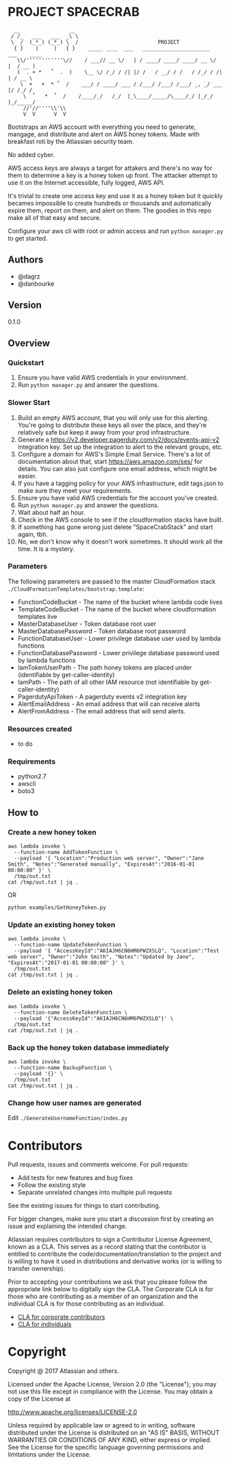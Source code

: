 # PROJECT SPACECRAB #

~~~
  __                __
 / /_   ___   ___  _\ \
 \  /  (_*_) (_*_) \  /                          PROJECT
  { }    |     |   { }    _____ ____  ___   ______________________  ___    ____
   \\/''''''''''''\//    / ___// __ \/   | / ____/ ____/ ____/ __ \/   |  / __ )
   (  . + *   ˚  .  )    \__ \/ /_/ / /| |/ /   / __/ / /   / /_/ / /| | / __ \
    \  +   +  * ˚  /    ___/ / ____/ ___ / /___/ /___/ /___/ _, _/ ___ |/ /_/ /
     \  ˚   *  ˚  /    /____/_/   /_/  |_\____/_____/\____/_/ |_/_/  |_/_____/
     //'//''''\\'\\
     V  V      V  V
~~~

Bootstraps an AWS account with everything you need to generate, mangage, and distribute and alert on AWS honey tokens. Made with breakfast roti by the Atlassian security team.

No added cyber.

AWS access keys are always a target for attakers and there's no way for them to determine a key is a honey token up front. The attacker attempt to use it on the Internet accessible, fully logged, AWS API. 

It's trivial to create one access key and use it as a honey token but it quickly becames impossible to create hundreds or thousands and automatically expire them, report on them, and alert on them. The goodies in this repo make all of that easy and secure.

Configure your aws cli with root or admin access and run `python manager.py` to get started.

## Authors ##

* @dagrz
* @danbourke

## Version ##

0.1.0

## Overview ##

### Quickstart ###
1. Ensure you have valid AWS credentials in your environment.
2. Run `python manager.py` and answer the questions.

### Slower Start ###
1. Build an empty AWS account, that you will only use for this alerting. You're going to distribute these keys all over the place, and they're relatively safe but keep it away from your prod infrastructure.
2. Generate a https://v2.developer.pagerduty.com/v2/docs/events-api-v2 integration key. Set up the integration to alert to the relevant groups, etc.
3. Configure a domain for AWS's Simple Email Service. There's a lot of documentation about that, start https://aws.amazon.com/ses/ for details. You can also just configure one email address, which might be easier.
4. If you have a tagging policy for your AWS infrastructure, edit tags.json to make sure they meet your requirements.
5. Ensure you have valid AWS credentials for the account you've created.
6. Run `python manager.py` and answer the questions.
7. Wait about half an hour.
8. Check in the AWS console to see if the cloudformation stacks have built.
9. If something has gone wrong just delete "SpaceCrabStack" and start again, tbh.
10. No, we don't know why it doesn't work sometimes. It should work all the time. It is a mystery.


### Parameters ###

The following parameters are passed to the master CloudFormation stack `./CloudFormationTemplates/bootstrap.template`:

* FunctionCodeBucket - The name of the bucket where lambda code lives
* TemplateCodeBucket - The name of the bucket where cloudformation templates live
* MasterDatabaseUser - Token database root user
* MasterDatabasePassword - Token database root password
* FunctionDatabaseUser - Lower privilege database user used by lambda functions
* FunctionDatabasePassword - Lower privilege database password used by lambda functions
* IamTokenUserPath - The path honey tokens are placed under (identifiable by get-caller-identity)
* IamPath - The path of all other IAM resource (not identifiable by get-caller-identity)
* PagerdutyApiToken - A pagerduty events v2 integration key
* AlertEmailAddress - An email address that will can receive alerts
* AlertFromAddress - The email address that will send alerts.

### Resources created ###

* to do

### Requirements ###

* python2.7
* awscli
* boto3

## How to ##

### Create a new honey token ###

~~~~
aws lambda invoke \
  --function-name AddTokenFunction \
  --payload '{ "Location":"Production web server", "Owner":"Jane Smith", "Notes":"Generated manually", "ExpiresAt":"2016-01-01 00:00:00" }' \
  /tmp/out.txt
cat /tmp/out.txt | jq .
~~~~

OR
~~~
python examples/GetHoneyToken.py
~~~

### Update an existing honey token ###

~~~~
aws lambda invoke \
  --function-name UpdateTokenFunction \
  --payload '{ "AccessKeyId":"AKIAJH6CN6HM6PWZXSLQ", "Location":"Test web server", "Owner":"John Smith", "Notes":"Updated by Jane", "ExpiresAt":"2017-01-01 00:00:00" }' \
  /tmp/out.txt
cat /tmp/out.txt | jq .
~~~~

### Delete an existing honey token ###

~~~~
aws lambda invoke \
  --function-name DeleteTokenFunction \
  --payload '{"AccessKeyId":"AKIAJH6CN6HM6PWZXSLQ"}' \
  /tmp/out.txt
cat /tmp/out.txt | jq .
~~~~

### Back up the honey token database immediately ###

~~~~
aws lambda invoke \
  --function-name BackupFunction \
  --payload '{}' \
  /tmp/out.txt
cat /tmp/out.txt | jq .
~~~~

### Change how user names are generated ###

Edit `./GenerateUsernameFunction/index.py`


# Contributors

Pull requests, issues and comments welcome. For pull requests:

* Add tests for new features and bug fixes
* Follow the existing style
* Separate unrelated changes into multiple pull requests

See the existing issues for things to start contributing.

For bigger changes, make sure you start a discussion first by creating an issue and explaining the intended change.

Atlassian requires contributors to sign a Contributor License Agreement, known as a CLA. This serves as a record stating that the contributor is entitled to contribute the code/documentation/translation to the project and is willing to have it used in distributions and derivative works (or is willing to transfer ownership).

Prior to accepting your contributions we ask that you please follow the appropriate link below to digitally sign the CLA. The Corporate CLA is for those who are contributing as a member of an organization and the individual CLA is for those contributing as an individual.

* [CLA for corporate contributors](https://na2.docusign.net/Member/PowerFormSigning.aspx?PowerFormId=e1c17c66-ca4d-4aab-a953-2c231af4a20b)
* [CLA for individuals](https://na2.docusign.net/Member/PowerFormSigning.aspx?PowerFormId=3f94fbdc-2fbe-46ac-b14c-5d152700ae5d)

# Copyright

Copyright @ 2017 Atlassian and others.

Licensed under the Apache License, Version 2.0 (the "License"); you may not use
this file except in compliance with the License. You may obtain a copy of the
License at

http://www.apache.org/licenses/LICENSE-2.0

Unless required by applicable law or agreed to in writing, software distributed
under the License is distributed on an "AS IS" BASIS, WITHOUT WARRANTIES OR
CONDITIONS OF ANY KIND, either express or implied. See the License for the
specific language governing permissions and limitations under the License.
